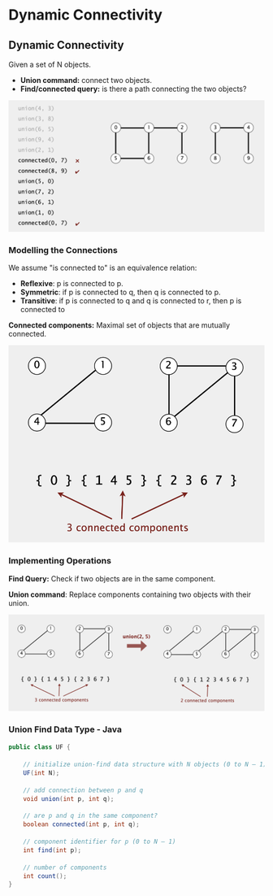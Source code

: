 # Dynamic Connectivity

## Dynamic Connectivity

Given a set of N objects.

* **Union command:** connect two objects.
* **Find/connected query:** is there a path connecting the two objects?

![](<../../.gitbook/assets/image (9) (1).png>)

### Modelling the Connections

We assume "is connected to" is an equivalence relation:

* **Reflexive**: p is connected to p.
* **Symmetric**: if p is connected to q, then q is connected to p.
* **Transitive**: if p is connected to q and q is connected to r, then p is connected to

**Connected components:** Maximal set of objects that are mutually connected.

![](<../../.gitbook/assets/image (16) (1).png>)

### **Implementing Operations**

**Find Query:** Check if two objects are in the same component.

**Union command**: Replace components containing two objects with their union.

![](<../../.gitbook/assets/image (13) (1).png>)

### Union Find Data Type - Java

```java
public class UF {

    // initialize union-find data structure with N objects (0 to N – 1)
    UF(int N);
    
    // add connection between p and q
    void union(int p, int q);
    
    // are p and q in the same component?
    boolean connected(int p, int q);
    
    // component identifier for p (0 to N – 1)
    int find(int p);
    
    // number of components
    int count();
}
```

##
